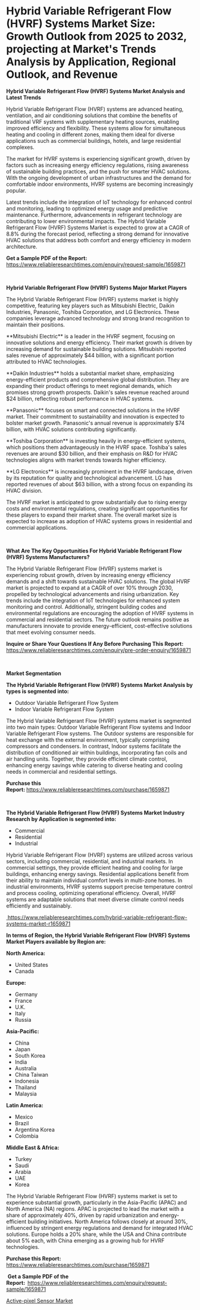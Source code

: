 <p><h1>Hybrid Variable Refrigerant Flow (HVRF) Systems Market Size: Growth Outlook from 2025 to 2032, projecting at Market's Trends Analysis by Application, Regional Outlook, and Revenue</h1></p><p><strong>Hybrid Variable Refrigerant Flow (HVRF) Systems Market Analysis and Latest Trends</strong></p>
<p><p>Hybrid Variable Refrigerant Flow (HVRF) systems are advanced heating, ventilation, and air conditioning solutions that combine the benefits of traditional VRF systems with supplementary heating sources, enabling improved efficiency and flexibility. These systems allow for simultaneous heating and cooling in different zones, making them ideal for diverse applications such as commercial buildings, hotels, and large residential complexes. </p><p>The market for HVRF systems is experiencing significant growth, driven by factors such as increasing energy efficiency regulations, rising awareness of sustainable building practices, and the push for smarter HVAC solutions. With the ongoing development of urban infrastructures and the demand for comfortable indoor environments, HVRF systems are becoming increasingly popular. </p><p>Latest trends include the integration of IoT technology for enhanced control and monitoring, leading to optimized energy usage and predictive maintenance. Furthermore, advancements in refrigerant technology are contributing to lower environmental impacts. The Hybrid Variable Refrigerant Flow (HVRF) Systems Market is expected to grow at a CAGR of 8.8% during the forecast period, reflecting a strong demand for innovative HVAC solutions that address both comfort and energy efficiency in modern architecture.</p></p>
<p><strong>Get a Sample PDF of the Report:&nbsp;</strong> <a href="https://www.reliableresearchtimes.com/enquiry/request-sample/1659871?utm_campaign=1933&utm_medium=2&utm_source=Github&utm_content=ia&utm_term=17012025&utm_id=hybrid-variable-refrigerant-flow-hvrf-systems">https://www.reliableresearchtimes.com/enquiry/request-sample/1659871</a></p>
<p>&nbsp;</p>
<p><strong>Hybrid Variable Refrigerant Flow (HVRF) Systems Major Market Players</strong></p>
<p><p>The Hybrid Variable Refrigerant Flow (HVRF) systems market is highly competitive, featuring key players such as Mitsubishi Electric, Daikin Industries, Panasonic, Toshiba Corporation, and LG Electronics. These companies leverage advanced technology and strong brand recognition to maintain their positions.</p><p>**Mitsubishi Electric** is a leader in the HVRF segment, focusing on innovative solutions and energy efficiency. Their market growth is driven by increasing demand for sustainable building solutions. Mitsubishi reported sales revenue of approximately $44 billion, with a significant portion attributed to HVAC technologies.</p><p>**Daikin Industries** holds a substantial market share, emphasizing energy-efficient products and comprehensive global distribution. They are expanding their product offerings to meet regional demands, which promises strong growth prospects. Daikin's sales revenue reached around $24 billion, reflecting robust performance in HVAC systems.</p><p>**Panasonic** focuses on smart and connected solutions in the HVRF market. Their commitment to sustainability and innovation is expected to bolster market growth. Panasonic's annual revenue is approximately $74 billion, with HVAC solutions contributing significantly.</p><p>**Toshiba Corporation** is investing heavily in energy-efficient systems, which positions them advantageously in the HVRF space. Toshiba's sales revenues are around $30 billion, and their emphasis on R&D for HVAC technologies aligns with market trends towards higher efficiency.</p><p>**LG Electronics** is increasingly prominent in the HVRF landscape, driven by its reputation for quality and technological advancement. LG has reported revenues of about $63 billion, with a strong focus on expanding its HVAC division.</p><p>The HVRF market is anticipated to grow substantially due to rising energy costs and environmental regulations, creating significant opportunities for these players to expand their market share. The overall market size is expected to increase as adoption of HVAC systems grows in residential and commercial applications.</p></p>
<p>&nbsp;</p>
<p><strong>What Are The Key Opportunities For Hybrid Variable Refrigerant Flow (HVRF) Systems Manufacturers?</strong></p>
<p><p>The Hybrid Variable Refrigerant Flow (HVRF) systems market is experiencing robust growth, driven by increasing energy efficiency demands and a shift towards sustainable HVAC solutions. The global HVRF market is projected to expand at a CAGR of over 10% through 2030, propelled by technological advancements and rising urbanization. Key trends include the integration of IoT technologies for enhanced system monitoring and control. Additionally, stringent building codes and environmental regulations are encouraging the adoption of HVRF systems in commercial and residential sectors. The future outlook remains positive as manufacturers innovate to provide energy-efficient, cost-effective solutions that meet evolving consumer needs.</p></p>
<p><strong>Inquire or Share Your Questions If Any Before Purchasing This Report:</strong> <a href="https://www.reliableresearchtimes.com/enquiry/pre-order-enquiry/1659871?utm_campaign=1933&utm_medium=2&utm_source=Github&utm_content=ia&utm_term=17012025&utm_id=hybrid-variable-refrigerant-flow-hvrf-systems">https://www.reliableresearchtimes.com/enquiry/pre-order-enquiry/1659871</a></p>
<p>&nbsp;</p>
<p><strong>Market Segmentation</strong></p>
<p><strong>The Hybrid Variable Refrigerant Flow (HVRF) Systems Market Analysis by types is segmented into:</strong></p>
<p><ul><li>Outdoor Variable Refrigerant Flow System</li><li>Indoor Variable Refrigerant Flow System</li></ul></p>
<p><p>The Hybrid Variable Refrigerant Flow (HVRF) systems market is segmented into two main types: Outdoor Variable Refrigerant Flow systems and Indoor Variable Refrigerant Flow systems. The Outdoor systems are responsible for heat exchange with the external environment, typically comprising compressors and condensers. In contrast, Indoor systems facilitate the distribution of conditioned air within buildings, incorporating fan coils and air handling units. Together, they provide efficient climate control, enhancing energy savings while catering to diverse heating and cooling needs in commercial and residential settings.</p></p>
<p><strong>Purchase this Report:&nbsp;</strong><a href="https://www.reliableresearchtimes.com/purchase/1659871?utm_campaign=1933&utm_medium=2&utm_source=Github&utm_content=ia&utm_term=17012025&utm_id=hybrid-variable-refrigerant-flow-hvrf-systems">https://www.reliableresearchtimes.com/purchase/1659871</a></p>
<p>&nbsp;</p>
<p><strong>The Hybrid Variable Refrigerant Flow (HVRF) Systems Market Industry Research by Application is segmented into:</strong></p>
<p><ul><li>Commercial</li><li>Residential</li><li>Industrial</li></ul></p>
<p><p>Hybrid Variable Refrigerant Flow (HVRF) systems are utilized across various sectors, including commercial, residential, and industrial markets. In commercial settings, they provide efficient heating and cooling for large buildings, enhancing energy savings. Residential applications benefit from their ability to maintain individual comfort levels in multi-zone homes. In industrial environments, HVRF systems support precise temperature control and process cooling, optimizing operational efficiency. Overall, HVRF systems are adaptable solutions that meet diverse climate control needs efficiently and sustainably.</p></p>
<p><a href="https://www.reliableresearchtimes.com/hybrid-variable-refrigerant-flow-systems-market-r1659871?utm_campaign=1933&utm_medium=2&utm_source=Github&utm_content=ia&utm_term=17012025&utm_id=hybrid-variable-refrigerant-flow-hvrf-systems">&nbsp;https://www.reliableresearchtimes.com/hybrid-variable-refrigerant-flow-systems-market-r1659871</a></p>
<p><strong>In terms of Region, the Hybrid Variable Refrigerant Flow (HVRF) Systems Market Players available by Region are:</strong></p>
<p>
    <p> <strong> North America: </strong>
        <ul>
            <li>United States</li>
            <li>Canada</li>
        </ul>
        </p> 
    <p> <strong> Europe: </strong>
        <ul>
            <li>Germany</li>
            <li>France</li>
            <li>U.K.</li>
            <li>Italy</li>
            <li>Russia</li>
        </ul>
        </p> 
    <p> <strong> Asia-Pacific: </strong>
        <ul>
            <li>China</li>
            <li>Japan</li>
            <li>South Korea</li>
            <li>India</li>
            <li>Australia</li>
            <li>China Taiwan</li>
            <li>Indonesia</li>
            <li>Thailand</li>
            <li>Malaysia</li>
        </ul>
        </p> 
    <p> <strong> Latin America: </strong>
        <ul>
            <li>Mexico</li>
            <li>Brazil</li>
            <li>Argentina Korea</li>
            <li>Colombia</li>
        </ul>
        </p> 
    <p> <strong> Middle East & Africa: </strong>
        <ul>
            <li>Turkey</li>
            <li>Saudi</li>
            <li>Arabia</li>
            <li>UAE</li>
            <li>Korea</li>
        </ul>
    </p>
    </p>
<p><p>The Hybrid Variable Refrigerant Flow (HVRF) systems market is set to experience substantial growth, particularly in the Asia-Pacific (APAC) and North America (NA) regions. APAC is projected to lead the market with a share of approximately 40%, driven by rapid urbanization and energy-efficient building initiatives. North America follows closely at around 30%, influenced by stringent energy regulations and demand for integrated HVAC solutions. Europe holds a 20% share, while the USA and China contribute about 5% each, with China emerging as a growing hub for HVRF technologies.</p></p>
<p><strong>Purchase this Report: </strong><a href="https://www.reliableresearchtimes.com/purchase/1659871?utm_campaign=1933&utm_medium=2&utm_source=Github&utm_content=ia&utm_term=17012025&utm_id=hybrid-variable-refrigerant-flow-hvrf-systems">https://www.reliableresearchtimes.com/purchase/1659871</a></p>
<p>&nbsp;<strong>Get a Sample PDF of the Report:&nbsp;&nbsp;</strong><a href="https://www.reliableresearchtimes.com/enquiry/request-sample/1659871?utm_campaign=1933&utm_medium=2&utm_source=Github&utm_content=ia&utm_term=17012025&utm_id=hybrid-variable-refrigerant-flow-hvrf-systems">https://www.reliableresearchtimes.com/enquiry/request-sample/1659871</a></p>
<p><strong></strong></p>
<p><p><a href="https://github.com/julyju69/Market-Research-Report-List-5/blob/main/active-pixel-sensor-market.md?utm_campaign=1933&utm_medium=2&utm_source=Github&utm_content=ia&utm_term=17012025&utm_id=hybrid-variable-refrigerant-flow-hvrf-systems">Active-pixel Sensor Market</a></p></p>